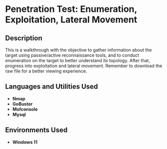 <h1>Penetration Test: Enumeration, Exploitation, Lateral Movement</h1>

<h2>Description</h2>
This is a walkthrough with the objective to gather information about the target using passive/active reconnaissance tools, and to conduct enumeration on the target to better understand its topology. After that, progress into exploitation and lateral movement. Remember to download the raw file for a better viewing experience. 
<br />


<h2>Languages and Utilities Used</h2>

- <b>Nmap</b> 
- <b>GoBuster</b>
- <b>Msfconsole</b> 
- <b>Mysql</b>

<h2>Environments Used </h2>

- <b>Windows 11</b> 
